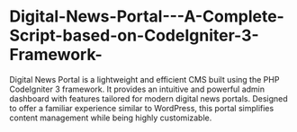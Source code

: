 # Digital-News-Portal---A-Complete-Script-based-on-CodeIgniter-3-Framework-
Digital News Portal is a lightweight and efficient CMS built using the PHP CodeIgniter 3 framework. It provides an intuitive and powerful admin dashboard with features tailored for modern digital news portals. Designed to offer a familiar experience similar to WordPress, this portal simplifies content management while being highly customizable.
